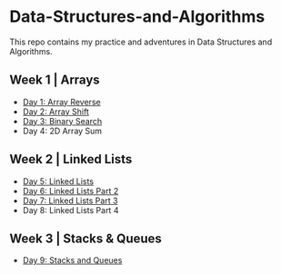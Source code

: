 # Data-Structures-and-Algorithms
This repo contains my practice and adventures in Data Structures and Algorithms. 

## Week 1 | Arrays
- [Day 1: Array Reverse](/otherReadMes/array-reverse.md) 
- [Day 2: Array Shift](/otherReadMes/array-shift.md)
- [Day 3: Binary Search](/otherReadMes/binary-search.md)
- Day 4: 2D Array Sum

## Week 2 | Linked Lists
- [Day 5: Linked Lists](/otherReadMes/linked-list.md)
- [Day 6: Linked Lists Part 2](/otherReadMes/linked-list-part-2.md)
- [Day 7: Linked Lists Part 3](/otherReadMes/linked-list-part-3.md)
- Day 8: Linked Lists Part 4

## Week 3 | Stacks & Queues
- [Day 9: Stacks and Queues](/otherReadMes/stacks-and-queues.md)